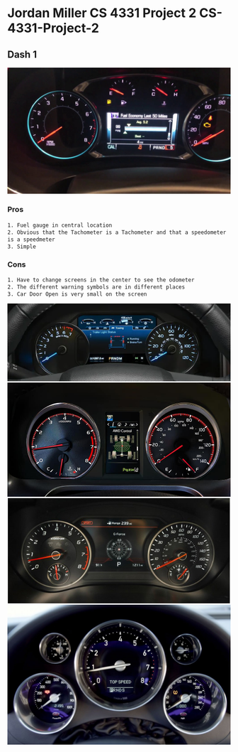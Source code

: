# Jordan Miller CS 4331 Project 2 CS-4331-Project-2

## Dash 1 ##

![Chevy malibu](./pics/chevymalibuDash.jpg)
### Pros ###
    1. Fuel gauge in central location
    2. Obvious that the Tachometer is a Tachometer and that a speedometer is a speedmeter
    3. Simple

### Cons ###
    1. Have to change screens in the center to see the odometer 
    2. The different warning symbols are in different places
    3. Car Door Open is very small on the screen
![F150](./pics/f150Dash.webp)
![Toyota](./pics/Rav4.jpeg)
![Kia](./pics/Stinger.jpg)
![Bugatti](./pics/BugattiVeyronDash.jpg)

